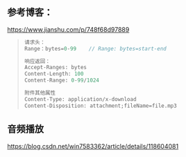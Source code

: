 

## 参考博客：

https://www.jianshu.com/p/748f68d97889

> ```kotlin
> 请求头：
> Range：bytes=0-99    // Range: bytes=start-end
> 
> 响应返回：
> Accept-Ranges: bytes
> Content-Length: 100
> Content-Range: 0-99/1024
> 
> 附件其他属性
> Content-Type: application/x-download
> Content-Disposition: attachment;fileName=file.mp3
> ```





## 音频播放

https://blog.csdn.net/win7583362/article/details/118604081
